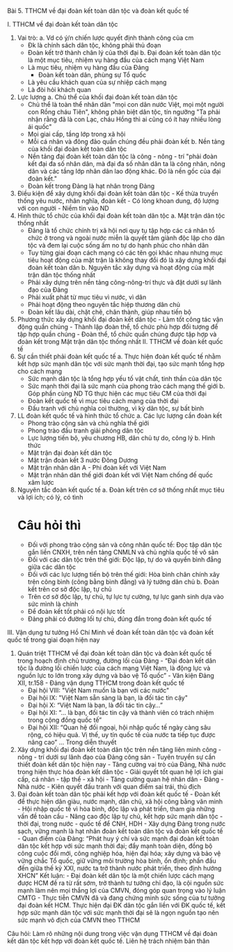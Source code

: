 Bài 5. TTHCM về đại đoàn kết toàn dân tộc và đoàn kết quốc tế

I. TTHCM về đại đoàn kết toàn dân tộc
  1. Vai trò:
    a. Vd có ý/n chíến lược quyết định thành công của cm
      + Đk là chính sách dân tộc, không phải thủ đoạn
      + Đoàn kết trở thành chân lý của thời đại
    b. Đại đoàn kết toàn dân tộc là một mục tiêu, nhiệm vụ hàng đầu của cách mạng Việt Nam
      - Là mục tiêu, nhiệm vụ hàng đầu của Đảng
        * Đoàn kết toàn dân, phùng sự Tổ quốc
      - Là yêu cầu khách quan của sự nhiệp cách mạng
      - Là đòi hỏi khách quan
  2. Lực lượng
    a. Chủ thể của khối đại đoàn kết toàn dân tộc
      - Chủ thể là toàn thể nhân dân "mọi con dân nước Việt, mọi một người con Rồng cháu Tiên", không phân biệt dân tộc, tín ngưỡng "Ta phải nhận rằng đã là con Lạc, cháu Hồng thì ai cũng có ít hay nhiều lòng ái quốc"
      - Mọi giai cấp, tầng lớp trong xã hội
      + Mỗi cá nhân và đông đảo quần chúng đều phải đoàn kết
    b. Nền tảng của khối đại đoàn kết toàn dân tộc
      - Nền tảng đại đoàn kết toàn dân tộc là công - nông - trí "phải đoàn kết đại đa số nhân dân, mà đại đa số nhân dân ta là công nhân, nông dân và các tầng lớp nhân dân lao động khác. Đó là nền gốc của đại đoàn kết."
      - Đoàn kết trong Đảng là hạt nhân trong Đảng
  3. Điều kiện để xây dựng khối đại đoàn kết toàn dân tộc
    - Kế thừa truyền thống yêu nước, nhân nghĩa, đoàn kết
    - Có lòng khoan dung, độ lượng với con người
    - Niềm tin vào ND
  4. Hình thức tổ chức của khối đại đoàn kết toàn dân tộc
    a. Mặt trận dân tộc thống nhất
      - Đảng là tổ chức chính trị xã hội nơi quy tụ tập hợp các cá nhân tổ chức ở trong và ngoài nước miễn là quyết tâm giành độc lập cho dân tộc và đem lại cuộc sống ấm no tự do hạnh phúc cho nhân dân
      - Tuy từng giai đoạn cách mạng có các tên gọi khác nhau nhưng mục tiêu hoạt động của mặt trận là không thay đổi đó là xây dựng khối đại đoàn kết toàn dân
    b. Nguyên tắc xây dựng và hoạt động của mặt trận dân tộc thống nhất
      - Phải xây dựng trên nền tảng công-nông-trí thực và đặt dưới sự lãnh đạo của Đảng
      - Phải xuất phát từ mục tiêu vì nước, vì dân
      - Phải hoạt động theo nguyên tắc hiệp thương dân chủ
      - Đoàn kết lâu dài, chặt chẽ, chân thành, giúp nhau tiến bộ
  5. Phương thức xây dựng khối đại đoàn kết dân tộc
    - Làm tốt công tác vận động quần chúng
    - Thành lập đoàn thể, tổ chức phù hợp đối tượng để tập hợp quần chúng
    - Đoàn thể, tổ chức quần chúng được tập hợp và đoàn kết trong Mặt trận dân tộc thống nhất
II. TTHCM về đoàn kết quốc tế
  1. Sự cần thiết phải đoàn kết quốc tế
    a. Thực hiện đoàn kết quốc tế nhằm kết hợp sức mạnh dân tộc với sức mạnh thời đại, tạo sức mạnh tổng hợp cho cách mạng
      - Sức mạnh dân tộc là tổng hợp yếu tố vật chất, tinh thần của dân tộc
      - Sức mạnh thời đại là sức mạnh của phong trào cách mạng thế giới
    b. Góp phần cùng ND TG thực hiện các mục tiêu CM của thời đại
      - Đoàn kết quốc tế vì mục tiêu cách mạng của thời đại
      - Đấu tranh với chủ nghĩa coi thường, vì kỳ dân tộc, sự bất bình
  2. LL đoàn kết quốc tế và hình thức tổ chức
    a. Các lực lượng cần đoàn kết
      - Phong trào cộng sản và chủ nghĩa thế giới
      - Phong trào đấu tranh giải phóng dân tộc
      - Lực lượng tiến bộ, yêu chương HB, dân chủ tự do, công lý
    b. Hình thức
      - Mặt trận đại đoàn kết dân tộc
      - Mặt trận đoàn kết 3 nước Đông Dương
      - Mặt trận nhân dân A - Phi đoàn kết với Việt Nam
      - Mặt trận nhân dân thế giới đoàn kết với Việt Nam chống đế quốc xâm lược
  3. Nguyên tắc đoàn kết quốc tế
    a. Đoàn kết trên cơ sở thống nhất mục tiêu và lợi ích; có lý, có tình
      # Câu hỏi thì
      - Đối với phong trào cộng sản và công nhân quốc tế: Đọc tập dân tộc gắn liền CNXH, trên nền tảng CNMLN và chủ nghĩa quốc tế vô sản
      - Đối với các dân tộc trên thế giới: Độc lập, tự do và quyền bình đẳng giữa các dân tộc
      - Đối với các lực lượng tiến bộ trên thế giới: Hòa bình chân chính xây trên công bình (công bằng bình đẳng) và lý tưởng dân chủ
    b. Đoàn kết trên cơ sở độc lập, tự chủ
      - Trên cơ sở độc lập, tự chủ, tự lực tự cường, tự lực ganh sinh dựa vào sức mình là chính
      - Để đoàn kết tốt phải có nội lực tốt
      - Đảng phải có đường lối tự chủ, đúng đắn trong đoàn kết quốc tế

III. Vận dụng tư tưởng Hồ Chí Minh về đoàn kết toàn dân tộc và đoàn kết quốc tế trong giai đoạn hiện nay
  1. Quán triệt TTHCM về đại đoàn kết toàn dân tộc và đoàn kết quốc tế trong hoạch định chủ trương, đường lối của Đảng
    - “Đại đoàn kết dân tộc là đường lối chiến lược của cách mạng Việt Nam, là động lực và nguồn lực to lớn trong xây dựng và bảo vệ Tổ quốc” - Văn kiện Đảng XII, tr.158
    - Đảng vận dụng TTHCM trong đoàn kết quốc tế
      + Đại hội VIII: "Việt Nam muốn là bạn với các nước"
      + Đại hội IX: "Việt Nam sẵn sàng là bạn, là đối tác tin cậy"
      + Đại hội X: “Việt Nam là bạn, là đối tác tin cậy…”
      + Đại hội XI: “… là bạn, đối tác tin cậy và thành viên có trách nhiệm trong cộng đồng quốc tế” 
      + Đại hội XII: “Quan hệ đối ngoại, hội nhập quốc tế ngày càng sâu rộng, có hiệu quả. Vị thế, uy tín quốc tế của nước ta tiếp tục được nâng cao”
      ... Trong diễn thuyết
  2. Xây dựng khối đại đoàn kết toàn dân tộc trên nền tảng liên minh công - nông - trí dưới sự lãnh đạo của Đảng công sản
    - Tuyên truyền sự cần thiết đoàn kết dân tộc hiện nay
    - Tăng cường vai trò của Đảng, Nhà nước trong hiện thực hóa đoàn kết dân tộc
    - Giải quyết tốt quan hệ lợi ích giai cấp, cá nhân - tập thể - xã hội
    - Tăng cường quan hệ nhân dân - Đảng - Nhà nước
    - Kiên quyết đấu tranh với quan điểm sai trái, thù địch
  3. Đại đoàn kết toàn dân tộc phải kết hợp với đoàn kết quốc tế
    - Đoàn kết để thực hiện dân giàu, nước mạnh, dân chủ, xã hội công bằng văn minh
    - Hội nhập quốc tế vì hòa bình, độc lập và phát triển, tham gia những vấn đề toàn cầu
    - Nâng cao độc lập tự chủ, kết hợp sức mạnh dân tộc - thời đại, trong nước - quốc tế để CNH, HDH
    - Xây dựng Đảng trong nước sạch, vững mạnh là hạt nhân đoàn kết toàn dân tộc và đoàn kết quốc tế
    - Quan điểm của Đảng: “Phát huy ý chí và sức mạnh đại đoàn kết toàn dân tộc kết hợp với sức mạnh thời đại; đẩy mạnh toàn diện, đồng bộ công cuộc đổi mới, công nghiệp hóa, hiện đại hóa; xây dựng và bảo vệ vững chắc Tổ quốc, giữ vững môi trường hòa bình, ổn định; phấn đấu đến giữa thế kỷ XXI, nước ta trở thành nước phát triển, theo định hướng XHCN”
  Kết luận:
    - Đại đoàn kết dân tộc là một chiến lược cách mạng được HCM đề ra từ rất sớm, trở thành tư tưởng chỉ đạo, là cội nguồn sức mạnh làm nên mọi thắng lợi của CMVN, đóng góp quan trọng vào lý luận CMTG
    - Thực tiễn CMVN đã và đang chứng minh sức sống của tư tưởng đại đoàn kết HCM. Thực hiện đại ĐK dân tộc gắn liền với ĐK quốc tế, kết hợp sức mạnh dân tộc với sức mạnh thời đại sẽ là ngọn nguồn tạo nên sức mạnh vô địch của CMVN theo TTHCM

Câu hỏi: Làm rõ những nội dung trong việc vận dụng TTHCM về đại đoàn kết dân tộc kết hợp với đoàn kết quốc tế. Liên hệ trách nhiệm bản thân